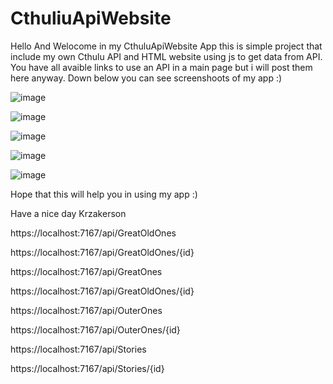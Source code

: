# CthuliuApiWebsite

Hello And Welocome in my CthuluApiWebsite App this is simple project that include my own Cthulu API and HTML website using js to get data from API. 
You have all avaible links to use an API in a main page but i will post them here anyway. 
Down below you can see screenshoots of my app :)

![image](https://user-images.githubusercontent.com/92225516/205743297-6f49e3b6-71a0-4465-a229-7daa02cc8b61.png)

![image](https://user-images.githubusercontent.com/92225516/205743579-1c448fb3-8848-4f92-9934-d1c7c134c941.png)

![image](https://user-images.githubusercontent.com/92225516/205743783-0f7e2b2c-d1d9-4696-8e68-bb3a6f2af54a.png)

![image](https://user-images.githubusercontent.com/92225516/205743922-6b3c7a3a-7065-490f-9582-7e84c7e640d8.png)

![image](https://user-images.githubusercontent.com/92225516/205744128-eececd04-8cf7-4e6e-84a2-fc92719e8b5b.png)


Hope that this will help you in using my app :)

Have a nice day Krzakerson



https://localhost:7167/api/GreatOldOnes

https://localhost:7167/api/GreatOldOnes/{id}

https://localhost:7167/api/GreatOnes

https://localhost:7167/api/GreatOldOnes/{id}

https://localhost:7167/api/OuterOnes

https://localhost:7167/api/OuterOnes/{id}

https://localhost:7167/api/Stories

https://localhost:7167/api/Stories/{id}
